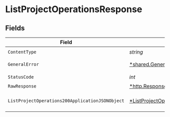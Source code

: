 # ListProjectOperationsResponse


## Fields

| Field                                                                                                          | Type                                                                                                           | Required                                                                                                       | Description                                                                                                    |
| -------------------------------------------------------------------------------------------------------------- | -------------------------------------------------------------------------------------------------------------- | -------------------------------------------------------------------------------------------------------------- | -------------------------------------------------------------------------------------------------------------- |
| `ContentType`                                                                                                  | *string*                                                                                                       | :heavy_check_mark:                                                                                             | N/A                                                                                                            |
| `GeneralError`                                                                                                 | [*shared.GeneralError](../../models/shared/generalerror.md)                                                    | :heavy_minus_sign:                                                                                             | General Error                                                                                                  |
| `StatusCode`                                                                                                   | *int*                                                                                                          | :heavy_check_mark:                                                                                             | N/A                                                                                                            |
| `RawResponse`                                                                                                  | [*http.Response](https://pkg.go.dev/net/http#Response)                                                         | :heavy_minus_sign:                                                                                             | N/A                                                                                                            |
| `ListProjectOperations200ApplicationJSONObject`                                                                | [*ListProjectOperations200ApplicationJSON](../../models/operations/listprojectoperations200applicationjson.md) | :heavy_minus_sign:                                                                                             | Returned a list of operations<br/>                                                                             |